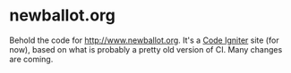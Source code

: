 # newballot.org

Behold the code for http://www.newballot.org.
It's a [Code Igniter][0] site (for now), based on what is probably a pretty
old version of CI. Many changes are coming.



[0]: http://ellislab.com/codeigniter

